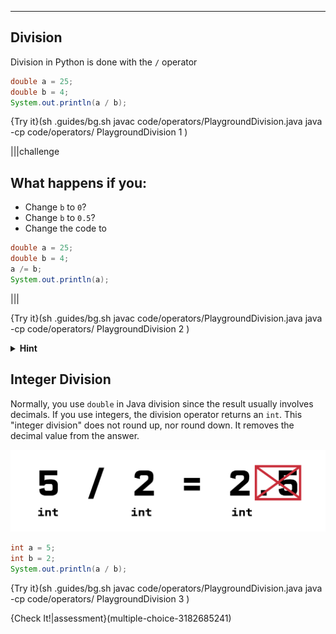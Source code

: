 ---

## Division

Division in Python is done with the `/` operator

```java
double a = 25;
double b = 4;
System.out.println(a / b);
```

{Try it}(sh .guides/bg.sh javac code/operators/PlaygroundDivision.java java -cp code/operators/ PlaygroundDivision 1 )

|||challenge
## What happens if you:
* Change `b` to `0`?
* Change `b` to `0.5`?
* Change the code to
```java
double a = 25;
double b = 4;
a /= b;
System.out.println(a);
```

|||

{Try it}(sh .guides/bg.sh javac code/operators/PlaygroundDivision.java java -cp code/operators/ PlaygroundDivision 2 )

<details><summary><b>Hint</b></summary><code>/=</code> works similar to <code>+=</code> and <code>-=</code></details>

## Integer Division

Normally, you use `double` in Java division since the result usually involves decimals. If you use integers, the division operator returns an `int`. This "integer division" does not round up, nor round down. It removes the decimal value from the answer.

![.guides/img/intDivision](.guides/img/intDivision.png)

```java
int a = 5;
int b = 2;
System.out.println(a / b);
```

{Try it}(sh .guides/bg.sh javac code/operators/PlaygroundDivision.java java -cp code/operators/ PlaygroundDivision 3 )

{Check It!|assessment}(multiple-choice-3182685241)
